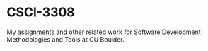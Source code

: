 # CSCI-3308
My assignments and other related work for Software Development Methodologies and Tools at CU Boulder.
